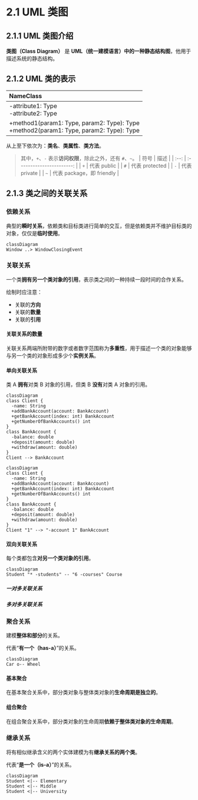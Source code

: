 # 2.1 UML 类图

## 2.1.1 UML 类图介绍

**类图（Class Diagram）** 是 **UML（统一建模语言）**中的一种**静态结构图**，他用于描述系统的静态结构。

## 2.1.2 UML 类的表示

| NameClass                                                                                |
| :--------------------------------------------------------------------------------------- |
| -attribute1: Type<br>-attribute2: Type                                                   |
| +method1(param1: Type, param2: Type): Type<br>+method2(param1: Type, param2: Type): Type |

从上至下依次为：**类名**、**类属性**、**类方法**。

> 其中，`+`、`-` 表示**访问权限**，除此之外，还有 `#`、`~`。
> | 符号 | 描述 |
> | :--: | :-----------------------: |
> | `+` | 代表 public |
> | `#` | 代表 protected |
> | `-` | 代表 private |
> | `~` | 代表 package，即 friendly |

## 2.1.3 类之间的关联关系

### 依赖关系

典型的**瞬时关系**，依赖类和目标类进行简单的交互，但是依赖类并不维护目标类的对象，仅仅是**临时使用**。

```mermaid
classDiagram
Window ..> WindowClosingEvent
```

### 关联关系

一个类**拥有另一个类对象的引用**，表示类之间的一种持续一段时间的合作关系。

绘制时应注意：

- 关联的**方向**
- 关联的**数量**
- 关联的**引用**

#### 关联关系的数量

关联关系两端所附带的数字或者数字范围称为**多重性**，用于描述一个类的对象能够与另一个类的对象形成多少个**实例关系**。

#### 单向关联关系

类 A **拥有**对类 B 对象的引用，但类 B **没有**对类 A 对象的引用。

```mermaid
classDiagram
class Client {
  -name: String
  +addBankAccount(account: BankAccount)
  +getBankAccount(index: int) BankAccount
  +getNumberOfBankAccounts() int
}
class BankAccount {
  -balance: double
  +deposit(amount: double)
  +withdraw(amount: double)
}
Client --> BankAccount
```

```mermaid
classDiagram
class Client {
  -name: String
  +addBankAccount(account: BankAccount)
  +getBankAccount(index: int) BankAccount
  +getNumberOfBankAccounts() int
}
class BankAccount {
  -balance: double
  +deposit(amount: double)
  +withdraw(amount: double)
}
Client "1" --> "-account 1" BankAccount
```

#### 双向关联关系

每个类都包含**对另一个类对象的引用**。

```mermaid
classDiagram
Student "* -students" -- "6 -courses" Course
```

##### 一对多关联关系

##### 多对多关联关系

### 聚合关系

建模**整体和部分**的关系。

代表“**有一个（has-a）**”的关系。

```mermaid
classDiagram
Car o-- Wheel
```

#### 基本聚合

在基本聚合关系中，部分类对象与整体类对象的**生命周期是独立的**。

#### 组合聚合

在组合聚合关系中，部分类对象的生命周期**依赖于整体类对象的生命周期**。

### 继承关系

将有相似继承含义的两个实体建模为有**继承关系的两个类**。

代表“**是一个（is-a）**”的关系。

```mermaid
classDiagram
Student <|-- Elementary
Student <|-- Middle
Student <|-- University
```